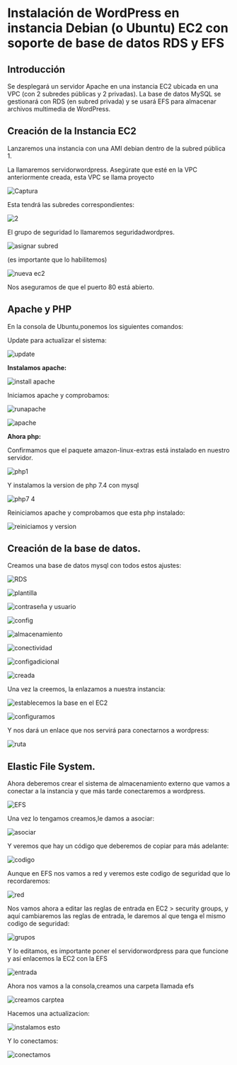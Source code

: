 # Instalación de WordPress en instancia Debian (o Ubuntu) EC2 con soporte de base de datos RDS y EFS

## Introducción

Se desplegará un servidor Apache en una instancia EC2 ubicada en una VPC (con 2 subredes públicas y 2 privadas). 
La base de datos MySQL se gestionará con RDS (en subred privada) y se usará EFS para almacenar archivos multimedia de WordPress.

## Creación de la Instancia EC2

Lanzaremos una instancia con una AMI debian dentro de la subred pública 1.

La llamaremos servidorwordpress. Asegúrate que esté en la VPC anteriormente creada, esta VPC se llama proyecto

![Captura](https://github.com/user-attachments/assets/d4e62eea-1772-47a9-bff6-dd8af973c1af)

Esta tendrá las subredes correspondientes:

![2](https://github.com/user-attachments/assets/29cdae94-bb41-47d4-9c2f-eade53d1c993)


El grupo de seguridad lo llamaremos seguridadwordpres. 

![asignar subred](https://github.com/user-attachments/assets/2eb7fd34-1d65-42d4-bd5c-65e104da783a)

(es importante que lo habilitemos)

![nueva ec2](https://github.com/user-attachments/assets/7dd14a52-b936-4b17-b605-3102c3fbeee2)

Nos aseguramos de que el puerto 80 está abierto.

## Apache y PHP

En la consola de Ubuntu,ponemos los siguientes comandos:

Update para actualizar el sistema:

![update](https://github.com/user-attachments/assets/47995b2a-b000-41da-9972-8ae896000b5b)

**Instalamos apache:**

![install apache](https://github.com/user-attachments/assets/9079b4e5-bfcc-4d5b-9491-317ac33331bf)

Iniciamos apache y comprobamos:

![runapache](https://github.com/user-attachments/assets/63c410a8-cb1c-4e0e-b1cb-28dc3536f22e)

![apache](https://github.com/user-attachments/assets/847b9f33-326f-42c5-a0cd-de27b2b02d17)

**Ahora php:**

Confirmamos que el paquete amazon-linux-extras está instalado en nuestro servidor.

![php1](https://github.com/user-attachments/assets/9d09bde9-854b-4d27-bce3-63ae425aa7c6)

Y instalamos la version de php 7.4 con mysql

![php7 4](https://github.com/user-attachments/assets/f1ea6563-35b4-480b-97d7-7a487baab381)

Reiniciamos apache y comprobamos que esta php instalado:

![reiniciamos y version](https://github.com/user-attachments/assets/ddb8dc32-56d5-410f-b994-ffee444b8135)

## Creación de la base de datos.

Creamos una base de datos mysql con todos estos ajustes:

![RDS](https://github.com/user-attachments/assets/ec21694a-8a07-4413-90e3-1eb6dcc5c3aa)

![plantilla](https://github.com/user-attachments/assets/cbef14f7-c933-4163-98f3-5c519c2abbb1)

![contraseña y usuario](https://github.com/user-attachments/assets/6562400b-d916-4d7e-a2fb-ea0088c9645f)

![config](https://github.com/user-attachments/assets/09461c94-8658-4c98-baf1-cfc45f77a13f)

![almacenamiento](https://github.com/user-attachments/assets/cf6914fa-5f42-4b2a-932c-dae95ef42d5c)

![conectividad](https://github.com/user-attachments/assets/dafc2132-17ef-47d7-8728-cfe1eca9cb8d)

![configadicional](https://github.com/user-attachments/assets/13c13f5f-6bbe-47e9-badc-529358998382)

![creada](https://github.com/user-attachments/assets/b8f4e783-296f-492b-ab6f-a0d8e096534a)

Una vez la creemos, la enlazamos a nuestra instancia:

![establecemos la base en el EC2](https://github.com/user-attachments/assets/26f43ed1-4db5-4340-8b0e-b29f13cec0a5)

![configuramos](https://github.com/user-attachments/assets/5433426c-f083-477f-88cc-a1886b7926d9)

Y nos dará un enlace que nos servirá para conectarnos a wordpress:

![ruta](https://github.com/user-attachments/assets/d9cdd432-7384-4584-9b65-8d6f0eb22efc)

## Elastic File System.

Ahora deberemos crear el sistema de almacenamiento externo que vamos a conectar a la instancia y que más tarde conectaremos a wordpress.

![EFS](https://github.com/user-attachments/assets/95102d83-4d53-49d1-b65c-98338a81292d)

Una vez lo tengamos creamos,le damos a asociar:

![asociar](https://github.com/user-attachments/assets/28dd3817-3684-4430-b934-77819f9122f2)

Y veremos que hay un código que deberemos de copiar para más adelante:

![codigo](https://github.com/user-attachments/assets/c86b321c-e0ee-468c-9ee4-edf0268ae957)

Aunque en EFS nos vamos a red y veremos este codigo de seguridad que lo recordaremos:

![red](https://github.com/user-attachments/assets/5513a25c-32fd-4083-ac29-153ef5ffa267)

Nos vamos ahora a editar las reglas de entrada en EC2 > security groups, y aquí cambiaremos las reglas de entrada,
le daremos al que tenga el mismo codigo de seguridad:

![grupos](https://github.com/user-attachments/assets/927ac301-05ba-4b75-a097-112d84315fd8)

Y lo editamos, es importante poner el servidorwordpress para que funcione y así enlacemos la EC2 con la EFS

![entrada](https://github.com/user-attachments/assets/87153746-26ca-4a6b-a93e-725a9e667b2d)

Ahora nos vamos a la consola,creamos una carpeta llamada efs

![creamos carptea](https://github.com/user-attachments/assets/ca126878-5cd8-48a1-8ef3-bfa98fec1af4)

Hacemos una actualizacion:

![instalamos esto](https://github.com/user-attachments/assets/aae08ba3-5833-4915-bd33-784db37b565c)

Y lo conectamos:

![conectamos](https://github.com/user-attachments/assets/ad54517a-c816-492d-af26-726be3b61381)







